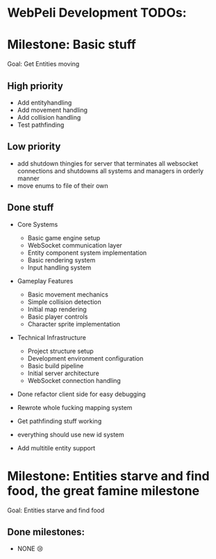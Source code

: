# WebPeli Development TODOs:




# Milestone: Basic stuff
  Goal: Get Entities moving

## High priority
- Add entityhandling
- Add movement handling
- Add collision handling
- Test pathfinding

## Low priority
- add shutdown thingies for server that terminates all websocket connections and shutdowns all systems and managers in orderly manner
- move enums to file of their own

## Done stuff
- Core Systems
  - Basic game engine setup
  - WebSocket communication layer
  - Entity component system implementation
  - Basic rendering system
  - Input handling system

- Gameplay Features
  - Basic movement mechanics
  - Simple collision detection
  - Initial map rendering
  - Basic player controls
  - Character sprite implementation

- Technical Infrastructure
  - Project structure setup
  - Development environment configuration
  - Basic build pipeline
  - Initial server architecture
  - WebSocket connection handling

- Done refactor client side for easy debugging
- Rewrote whole fucking mapping system
- Get pathfinding stuff working
- everything should use new id system
- Add multitile entity support


# Milestone: Entities starve and find food, the great famine milestone
 Goal: Entities starve and find food


      


## Done milestones:
- NONE 😢